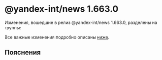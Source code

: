 # @yandex-int/news 1.663.0

<!-- ЧЕЛОВЕЧЕСКОЕ ВСТУПЛЕНИЕ -->

Изменения, вошедшие в релиз @yandex-int/news 1.663.0, разделены на группы:

Все важные изменения подробно описаны [ниже](#Пояснения).

## Пояснения

